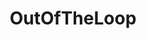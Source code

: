 ---
title: OutOfTheLoop
crosslinks:
- help
- AskReddit
- pics
- The_Donald
- youtubefactsbot
- IAmA
- announcements
- SubredditDrama
- videos
- me_irl
- modnews
- politics
- conspiracy
- gifs
- pcmasterrace
- tifu
- mildlyinteresting
- AskHistorians
- funny
- EnoughTrumpSpam
---